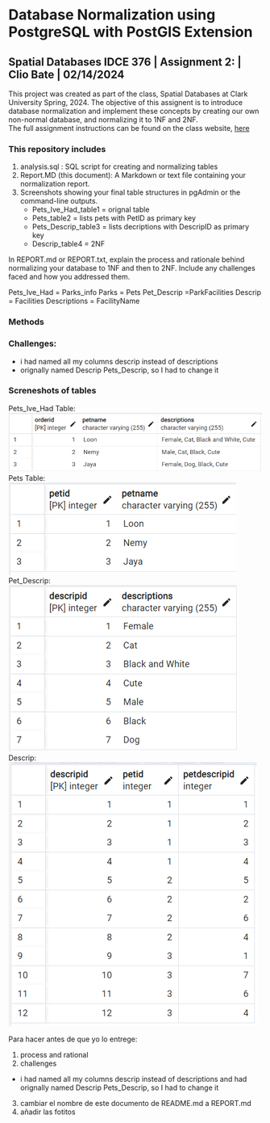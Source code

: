 # Database Normalization using PostgreSQL with PostGIS Extension 
## Spatial Databases IDCE 376 | Assignment 2: | Clio Bate | 02/14/2024

This project was created as part of the class, Spatial Databases at Clark University Spring, 2024. The objective of this assignent is to introduce database normalization and implement these concepts by creating our own non-normal database, and normalizing it to 1NF and 2NF.  
The full assignment instructions can be found on the class website, [here](https://studyingplace.space/spatial-database/labs/A2-Database_Normalization.html)

### This repository includes
1. analysis.sql : SQL script for creating and normalizing tables
1. Report.MD (this document): A Markdown or text file containing your normalization report.
1. Screenshots showing your final table structures in pgAdmin or the command-line outputs.  
    - Pets_Ive_Had_table1 = orignal table 
    - Pets_table2 = lists pets with PetID as primary key
    - Pets_Descrip_table3 = lists decriptions with DescripID as primary key
    - Descrip_table4  = 2NF  


In REPORT.md or REPORT.txt, explain the process and rationale behind normalizing your database to 1NF and then to 2NF. Include any challenges faced and how you addressed them.


Pets_Ive_Had = Parks_info
Parks = Pets
Pet_Descrip =ParkFacilities
Descrip = Facilities
Descriptions = FacilityName


### Methods

### Challenges:
- i had named all my columns descrip instead of descriptions  
- orignally named Descrip Pets_Descrip, so I had to change it 


### Screneshots of tables  
Pets_Ive_Had Table:  
![Pets_Ive_Had Table](Pets_Ive_Had_table1.png)  
Pets Table:  
![Pets Table](Pets_table2.png)  
Pet_Descrip:  
![Pet_Descrip Table](Pet_Descrip_table3.png)  
Descrip:  
![Descrip Table](Descrip_table4.png)  

Para hacer antes de que yo lo entrege:
1. process and rational
2. challenges
- i had named all my columns descrip instead of descriptions and had orignally named Descrip Pets_Descrip, so I had to change it 
3. cambiar el nombre de este documento de README.md a REPORT.md
4. añadir las fotitos